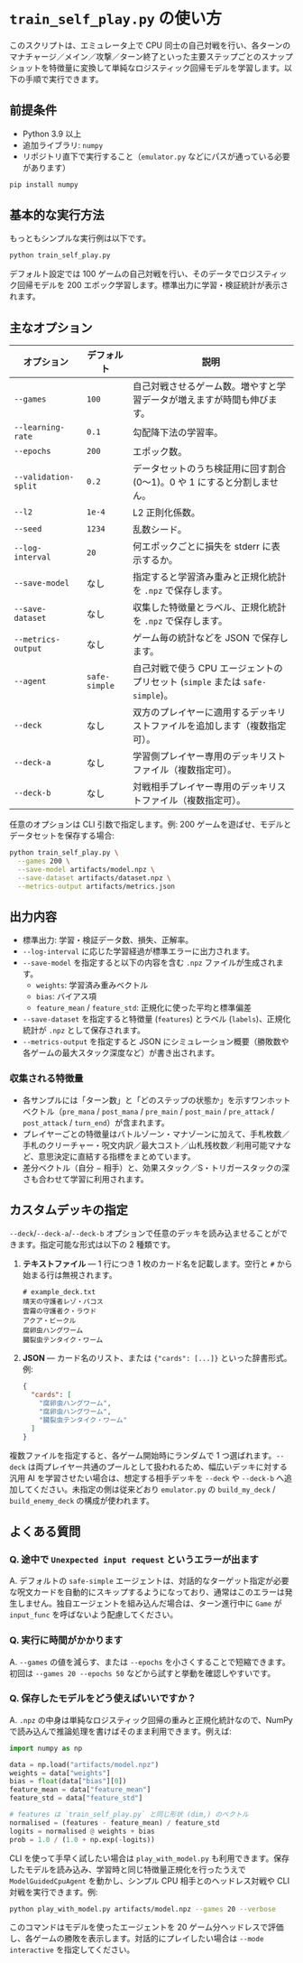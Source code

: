 # `train_self_play.py` の使い方

このスクリプトは、エミュレータ上で CPU 同士の自己対戦を行い、各ターンのマナチャージ／メイン／攻撃／ターン終了といった主要ステップごとのスナップショットを特徴量に変換して単純なロジスティック回帰モデルを学習します。以下の手順で実行できます。

## 前提条件

- Python 3.9 以上
- 追加ライブラリ: `numpy`
- リポジトリ直下で実行すること（`emulator.py` などにパスが通っている必要があります）

```bash
pip install numpy
```

## 基本的な実行方法

もっともシンプルな実行例は以下です。

```bash
python train_self_play.py
```

デフォルト設定では 100 ゲームの自己対戦を行い、そのデータでロジスティック回帰モデルを 200 エポック学習します。標準出力に学習・検証統計が表示されます。

## 主なオプション

| オプション | デフォルト | 説明 |
|-------------|------------|------|
| `--games` | `100` | 自己対戦させるゲーム数。増やすと学習データが増えますが時間も伸びます。 |
| `--learning-rate` | `0.1` | 勾配降下法の学習率。 |
| `--epochs` | `200` | エポック数。 |
| `--validation-split` | `0.2` | データセットのうち検証用に回す割合 (0～1)。0 や 1 にすると分割しません。 |
| `--l2` | `1e-4` | L2 正則化係数。 |
| `--seed` | `1234` | 乱数シード。 |
| `--log-interval` | `20` | 何エポックごとに損失を stderr に表示するか。 |
| `--save-model` | なし | 指定すると学習済み重みと正規化統計を `.npz` で保存します。 |
| `--save-dataset` | なし | 収集した特徴量とラベル、正規化統計を `.npz` で保存します。 |
| `--metrics-output` | なし | ゲーム毎の統計などを JSON で保存します。 |
| `--agent` | `safe-simple` | 自己対戦で使う CPU エージェントのプリセット (`simple` または `safe-simple`)。 |
| `--deck` | なし | 双方のプレイヤーに適用するデッキリストファイルを追加します（複数指定可）。 |
| `--deck-a` | なし | 学習側プレイヤー専用のデッキリストファイル（複数指定可）。 |
| `--deck-b` | なし | 対戦相手プレイヤー専用のデッキリストファイル（複数指定可）。 |

任意のオプションは CLI 引数で指定します。例: 200 ゲームを遊ばせ、モデルとデータセットを保存する場合:

```bash
python train_self_play.py \
  --games 200 \
  --save-model artifacts/model.npz \
  --save-dataset artifacts/dataset.npz \
  --metrics-output artifacts/metrics.json
```

## 出力内容

- 標準出力: 学習・検証データ数、損失、正解率。
- `--log-interval` に応じた学習経過が標準エラーに出力されます。
- `--save-model` を指定すると以下の内容を含む `.npz` ファイルが生成されます。
  - `weights`: 学習済み重みベクトル
  - `bias`: バイアス項
  - `feature_mean` / `feature_std`: 正規化に使った平均と標準偏差
- `--save-dataset` を指定すると特徴量 (`features`) とラベル (`labels`)、正規化統計が `.npz` として保存されます。
- `--metrics-output` を指定すると JSON にシミュレーション概要（勝敗数や各ゲームの最大スタック深度など）が書き出されます。

### 収集される特徴量

- 各サンプルには「ターン数」と「どのステップの状態か」を示すワンホットベクトル（`pre_mana` / `post_mana` / `pre_main` / `post_main` / `pre_attack` / `post_attack` / `turn_end`）が含まれます。
- プレイヤーごとの特徴量はバトルゾーン・マナゾーンに加えて、手札枚数／手札のクリーチャー・呪文内訳／最大コスト／山札残枚数／利用可能マナなど、意思決定に直結する指標をまとめています。
- 差分ベクトル（自分 − 相手）と、効果スタック／S・トリガースタックの深さも合わせて学習に利用されます。

## カスタムデッキの指定

`--deck`/`--deck-a`/`--deck-b` オプションで任意のデッキを読み込ませることができます。指定可能な形式は以下の 2 種類です。

1. **テキストファイル** — 1 行につき 1 枚のカード名を記載します。空行と `#` から始まる行は無視されます。

   ```text
   # example_deck.txt
   晴天の守護者レゾ・パコス
   雲霧の守護者ク・ラウド
   アクア・ビークル
   腐卵虫ハングワーム
   臓裂虫テンタイク・ワーム
   ```

2. **JSON** — カード名のリスト、または `{"cards": [...]}` といった辞書形式。例:

   ```json
   {
     "cards": [
       "腐卵虫ハングワーム",
       "腐卵虫ハングワーム",
       "臓裂虫テンタイク・ワーム"
     ]
   }
   ```

複数ファイルを指定すると、各ゲーム開始時にランダムで 1 つ選ばれます。`--deck` は両プレイヤー共通のプールとして扱われるため、幅広いデッキに対する汎用 AI を学習させたい場合は、想定する相手デッキを `--deck` や `--deck-b` へ追加してください。未指定の側は従来どおり `emulator.py` の `build_my_deck` / `build_enemy_deck` の構成が使われます。

## よくある質問

### Q. 途中で `Unexpected input request` というエラーが出ます

A. デフォルトの `safe-simple` エージェントは、対話的なターゲット指定が必要な呪文カードを自動的にスキップするようになっており、通常はこのエラーは発生しません。独自エージェントを組み込んだ場合は、ターン進行中に `Game` が `input_func` を呼ばないよう配慮してください。

### Q. 実行に時間がかかります

A. `--games` の値を減らす、または `--epochs` を小さくすることで短縮できます。初回は `--games 20 --epochs 50` などから試すと挙動を確認しやすいです。

### Q. 保存したモデルをどう使えばいいですか？

A. `.npz` の中身は単純なロジスティック回帰の重みと正規化統計なので、NumPy で読み込んで推論処理を書けばそのまま利用できます。例えば:

```python
import numpy as np

data = np.load("artifacts/model.npz")
weights = data["weights"]
bias = float(data["bias"][0])
feature_mean = data["feature_mean"]
feature_std = data["feature_std"]

# features は `train_self_play.py` と同じ形状 (dim,) のベクトル
normalised = (features - feature_mean) / feature_std
logits = normalised @ weights + bias
prob = 1.0 / (1.0 + np.exp(-logits))
```

CLI を使って手早く試したい場合は `play_with_model.py` も利用できます。保存したモデルを読み込み、学習時と同じ特徴量正規化を行ったうえで `ModelGuidedCpuAgent` を動かし、シンプル CPU 相手とのヘッドレス対戦や CLI 対戦を実行できます。例:

```bash
python play_with_model.py artifacts/model.npz --games 20 --verbose
```

このコマンドはモデルを使ったエージェントを 20 ゲーム分ヘッドレスで評価し、各ゲームの勝敗を表示します。対話的にプレイしたい場合は `--mode interactive` を指定してください。

